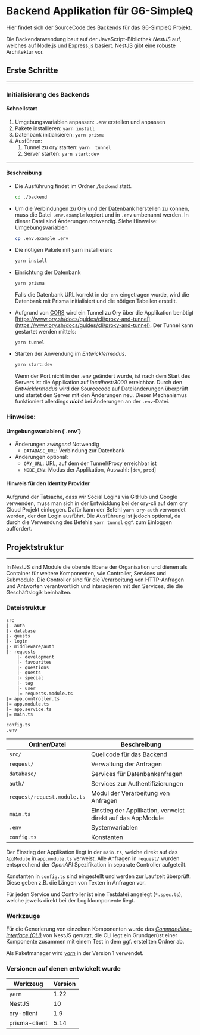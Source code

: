 # Backend Applikation für G6-SimpleQ

Hier findet sich der SourceCode des Backends für das G6-SimpleQ Projekt.

Die Backendanwendung baut auf der JavaScript-Bibliothek _NestJS_ auf, welches auf Node.js und Express.js basiert.
NestJS gibt eine robuste Architektur vor.

## Erste Schritte

-------
### Initialisierung des Backends
#### Schnellstart
1. Umgebungsvariablen anpassen: `.env` erstellen und anpassen
2. Pakete installieren: `yarn install`
3. Datenbank initialisieren: `yarn prisma`
4. Ausführen: 
   1. Tunnel zu ory starten: `yarn  tunnel`
   2. Server starten: `yarn start:dev`

----
#### Beschreibung
+ Die Ausführung findet im Ordner `/backend` statt.
    ```bash
    cd ./backend
    ```

+ Um die Verbindungen zu Ory und der Datenbank herstellen zu können, muss die Datei `.env.example` kopiert und in `.env` umbenannt werden.
In dieser Datei sind Änderungen notwendig. Siehe Hinweise: [Umgebungsvariablen](#env)
  ```bash
  cp .env.example .env
  ```
+ Die nötigen Pakete mit yarn installieren:
    ```bash
    yarn install
    ```
+ Einrichtung der Datenbank
    ```bash
    yarn prisma
    ```
    Falls die Datenbank URL korrekt in der `env` eingetragen wurde, wird die Datenbank mit Prisma initialisiert und die nötigen Tabellen erstellt.

+ Aufgrund von [CORS](https://developer.mozilla.org/fr/docs/Web/HTTP/CORS) wird ein Tunnel zu Ory über die Applikation benötigt
    [https://www.ory.sh/docs/guides/cli/proxy-and-tunnel](https://www.ory.sh/docs/guides/cli/proxy-and-tunnel).
    Der Tunnel kann gestartet werden mittels:
    ```bash
    yarn tunnel
    ```

+ Starten der Anwendung im _Entwicklermodus_.
    ```bash
    yarn start:dev
    ```
  Wenn der Port nicht in der .env geändert wurde, ist nach dem Start des Servers ist die Applikation auf _localhost:3000_ erreichbar.
  Durch den _Entwicklermodus_ wird der Sourcecode auf Dateiänderungen überprüft und startet den Server mit den Änderungen neu.
  Dieser Mechanismus funktioniert allerdings **_nicht_** bei Änderungen an der `.env`-Datei.


### Hinweise:
<h4 id="env"> Umgebungsvariablen (`.env`)</h4>

+ Änderungen _zwingend_ Notwendig
   + `DATABASE_URL`: Verbindung zur Datenbank
+ Änderungen optional:
  + `ORY_URL`: URL, auf dem der Tunnel/Proxy erreichbar ist
  + `NODE_ENV`: Modus der Applikation, Auswahl: [`dev`, `prod`] 

#### Hinweis für den Identity Provider

Aufgrund der Tatsache, dass wir Social Logins via GitHub und Google verwenden, muss man sich in der Entwicklung bei der ory-cli auf dem ory Cloud Projekt einloggen. 
Dafür kann der Befehl `yarn ory-auth` verwendet werden, der den Login ausführt.
Die Ausführung ist jedoch optional, da durch die Verwendung des Befehls `yarn tunnel` ggf. zum Einloggen auffordert.


## Projektstruktur

------------
In NestJS sind Module die oberste Ebene der Organisation und dienen als Container für weitere Komponenten, 
wie Controller, Services und Submodule.
Die Controller sind für die Verarbeitung von HTTP-Anfragen und Antworten verantwortlich und interagieren mit den 
Services, die die Geschäftslogik beinhalten.

### Dateistruktur
```
src
|- auth
|- database
|- quests
|- login
|- middleware/auth
|- requests
    |- development
    |- favourites
    |- questions
    |- quests
    |- special
    |- tag
    |- user
    |= requests.module.ts
|= app.controller.ts
|= app.module.ts
|= app.service.ts
|= main.ts

config.ts
.env
```
| Ordner/Datei                | Beschreibung                                                |
|-----------------------------|-------------------------------------------------------------|
| `src/`                      | Quellcode für das Backend                                   |
| `request/`                  | Verwaltung der Anfragen                                     |
| `database/`                 | Services für Datenbankanfragen                              |
| `auth/`                     | Services zur Authentifizierungen                            |
| `request/request.module.ts` | Modul der Verarbeitung von Anfragen                         |
| `main.ts`                   | Einstieg der Applikation, verweist direkt auf das AppModule |
| `.env`                      | Systemvariablen                                             |
| `config.ts`                 | Konstanten                                                  |



Der Einstieg der Applikation liegt in der `main.ts`, welche direkt auf das `AppModule` in `app.module.ts` verweist.
Alle Anfragen in `request/` wurden entsprechend der _OpenAPI_ Spezifikation in separate Controller aufgeteilt.

Konstanten in `config.ts` sind eingestellt und werden zur Laufzeit überprüft.
Diese geben z.B. die Längen von Texten in Anfragen vor.

Für jeden Service und Controller ist eine Testdatei angelegt (`*.spec.ts`), 
welche jeweils direkt bei der Logikkomponente liegt. 

### Werkzeuge
Für die Generierung von einzelnen Komponenten wurde das [_Commandline-interface (CLI)_](https://docs.nestjs.com/recipes/crud-generator) von NestJS genutzt,
die CLI legt ein Grundgerüst einer Komponente zusammen mit einem Test in dem ggf. erstellten Ordner ab.

Als Paketmanager wird [_yarn_](https://classic.yarnpkg.com/lang/en/docs/) in der Version 1 verwendet.

### Versionen auf denen entwickelt wurde
| Werkzeug      | Version |
|---------------|---------|
| yarn          | 1.22    |
| NestJS        | 10      |
| ory-client    | 1.9     |
| prisma-client | 5.14    |